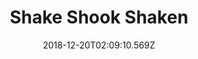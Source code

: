 ---
title: Shake Shook Shaken
artist: The Dø
date: 2018-12-20T02:09:10.569Z
cover: /upload/the-do-shake-shook-shaken.jpg
styles:
  - Electronic Rock
  - Indie Pop
links:
  spotify: https://play.spotify.com/album/0q44mFwXE2oJiDGf7YXAcn
  youtube: https://music.youtube.com/watch?v=hfpFiZA_dXU
  applemusic: https://itunes.apple.com/us/album/shake-shook-shaken/960216247?uo=4
  soundcloud: ""
  bandcamp: ""
  googleplay: https://play.google.com/music/m/Bxdfxnvbx6653pguiqd43kdb73a?signup_if_needed=1
  deezer: https://www.deezer.com/album/8887473
---